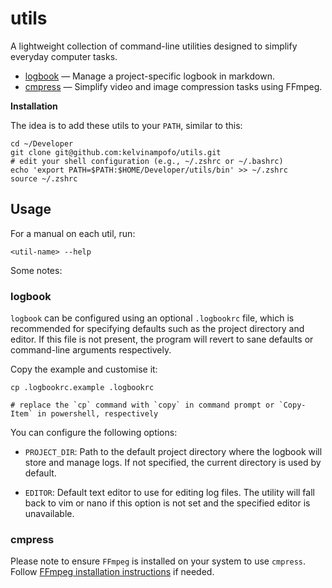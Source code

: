 # utils

A lightweight collection of command-line utilities designed to simplify everyday computer tasks.

- [logbook](bin/logbook) — Manage a project-specific logbook in markdown.
- [cmpress](bin/cmpress) — Simplify video and image compression tasks using FFmpeg.

**Installation**

The idea is to add these utils to your `PATH`, similar to this:

```
cd ~/Developer
git clone git@github.com:kelvinampofo/utils.git
# edit your shell configuration (e.g., ~/.zshrc or ~/.bashrc)
echo 'export PATH=$PATH:$HOME/Developer/utils/bin' >> ~/.zshrc
source ~/.zshrc
```

## Usage

For a manual on each util, run:

```
<util-name> --help
```

Some notes:

### logbook

`logbook` can be configured using an optional `.logbookrc` file, which is recommended for specifying defaults such as the project directory and editor. If this file is not present, the program will revert to sane defaults or command-line arguments respectively.

Copy the example and customise it:

```
cp .logbookrc.example .logbookrc

# replace the `cp` command with `copy` in command prompt or `Copy-Item` in powershell, respectively
```

You can configure the following options:

- `PROJECT_DIR`:
  Path to the default project directory where the logbook will store and manage logs. If not specified, the current directory is used by default.

- `EDITOR`:
  Default text editor to use for editing log files. The utility will fall back to vim or nano if this option is not set and the specified editor is unavailable.

### cmpress

Please note to ensure `FFmpeg` is installed on your system to use `cmpress`. Follow [FFmpeg installation instructions](https://ffmpeg.org/download.html) if needed.
